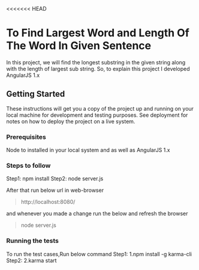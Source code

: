 <<<<<<< HEAD
# To Find Largest Word and Length Of The Word In Given Sentence

In this project, we will find the longest substring in the given string along with the length of largest sub string. So, to explain this project I developed AngularJS 1.x

## Getting Started

These instructions will get you a copy of the project up and running on your local machine for development and testing purposes. See deployment for notes on how to deploy the project on a live system.

### Prerequisites

Node to installed in your local system and as well as AngularJS 1.x

### Steps to follow

Step1:
    npm install
Step2:
    node server.js

After that run below url in web-browser
> http://localhost:8080/

and whenever you made a change run the below and refresh the browser
> node server.js

### Running the tests

To run the test cases,Run below command
Step1:
    1.npm install -g karma-cli
Step2:
    2.karma start
